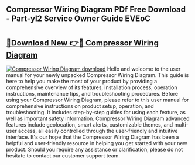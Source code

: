 ## Compressor Wiring Diagram PDf Free Download - Part-yl2 Service Owner Guide EVEoC

# <h2><a href="http://dflbsa.blite.top/?on=Compressor+Wiring+Diagram">🔗Download New 👉🔴 Compressor Wiring Diagram</a></h2>

[![Compressor Wiring Diagram download](https://i.imgur.com/lujVjoI.png)](http://dflbsa.blite.top/?on=Compressor+Wiring+Diagram)
Hello and welcome to the user manual for your newly unpacked Compressor Wiring Diagram. This guide is here to help you make the most of your product by providing a comprehensive overview of its features, installation process, operation instructions, maintenance tips, and troubleshooting procedures. Before using your Compressor Wiring Diagram, please refer to this user manual for comprehensive instructions on product setup, operation, and troubleshooting. It includes step-by-step guides for using each feature, as well as important safety information. Compressor Wiring Diagram advanced features include geolocation, smart alerts, customizable themes, and multi-user access, all easily controlled through the user-friendly and intuitive interface. It's our hope that the Compressor Wiring Diagram has been a helpful and user-friendly resource in helping you get started with your new product. Should you require any assistance or clarification, please do not hesitate to contact our customer support team.
